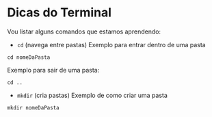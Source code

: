 # Dicas do Terminal

Vou listar alguns comandos que estamos aprendendo:

- `cd` (navega entre pastas)
  Exemplo para entrar dentro de uma pasta

```
cd nomeDaPasta
```

Exemplo para sair de uma pasta:

```
cd ..
```

- `mkdir` (cria pastas)
  Exemplo de como criar uma pasta

```
mkdir nomeDaPasta
```
